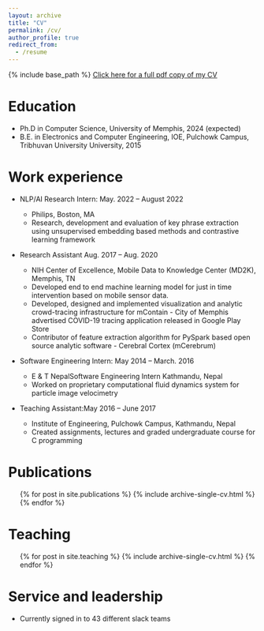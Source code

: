 ```yaml
---
layout: archive
title: "CV"
permalink: /cv/
author_profile: true
redirect_from:
  - /resume
---
```


{% include base_path %}
<a href="../files/cv.pdf" class="uline">Click here for a full pdf copy of my CV</a>

Education
======
* Ph.D in Computer Science, University of Memphis, 2024 (expected)
* B.E. in Electronics and Computer Engineering, IOE, Pulchowk Campus, Tribhuvan University University, 2015

Work experience
======
<!-- * Summer 2015: Research Assistant
  * Github University
  * Duties included: Tagging issues
  * Supervisor: Professor Git

* Fall 2015: Research Assistant
  * Github University
  * Duties included: Merging pull requests
  * Supervisor: Professor Hub
-->
 
* NLP/AI Research Intern: May. 2022 – August 2022
  * Philips, Boston, MA
  * Research, development and evaluation of key phrase extraction using unsupervised embedding based methods and
contrastive learning framework

* Research Assistant Aug. 2017 – Aug. 2020 
  * NIH Center of Excellence, Mobile Data to Knowledge Center (MD2K), Memphis, TN
  * Developed end to end machine learning model for just in time intervention based on mobile sensor data.
  * Developed, designed and implemented visualization and analytic crowd-tracing infrastructure for mContain - City of
Memphis advertised COVID-19 tracing application released in Google Play Store
  * Contributor of feature extraction algorithm for PySpark based open source analytic software - Cerebral Cortex
(mCerebrum)

* Software Engineering Intern: May 2014 – March. 2016
  * E & T NepalSoftware Engineering Intern Kathmandu, Nepal
  * Worked on proprietary computational fluid dynamics system for particle image velocimetry

* Teaching Assistant:May 2016 – June 2017
  * Institute of Engineering, Pulchowk Campus, Kathmandu, Nepal
  * Created assignments, lectures and graded undergraduate course for C programming
  
<!--  Skills
======
* Skill 1
* Skill 2
  * Sub-skill 2.1
  * Sub-skill 2.2
  * Sub-skill 2.3
* Skill 3

-->


Publications
======
  <ul>{% for post in site.publications %}
    {% include archive-single-cv.html %}
  {% endfor %}</ul>
  
<!-- Talks
======
  <ul>{% for post in site.talks %}
    {% include archive-single-talk-cv.html %}
  {% endfor %}</ul> -->
  
Teaching
======
  <ul>{% for post in site.teaching %}
    {% include archive-single-cv.html %}
  {% endfor %}</ul>
  
Service and leadership
======
* Currently signed in to 43 different slack teams
